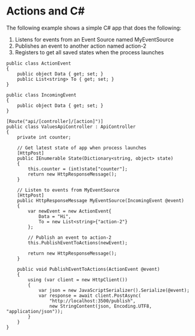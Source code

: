# Actions and C#

The following example shows a simple C# app that does the following:

1. Listens for events from an Event Source named MyEventSource
2. Publishes an event to another action named action-2
3. Registers to get all saved states when the process launches

```
public class ActionEvent
{
    public object Data { get; set; }
    public List<string> To { get; set; }
}

public class IncomingEvent
{
    public object Data { get; set; }
}

[Route("api/[controller]/[action]")]
public class ValuesApiController : ApiController
{
    private int counter;

    // Get latest state of app when process launches
	[HttpPost]
	public IEnumerable State(Dictionary<string, object> state)
	{
		this.counter = (int)state["counter"];
        return new HttpResponseMessage();
	}

    // Listen to events from MyEventSource
	[HttpPost]
	public HttpResponseMessage MyEventSource(IncomingEvent @event)
	{
        var newEvent = new ActionEvent{
            Data = "Hi",
            To = new List<string>{"action-2"}
        };

        // Publish an event to action-2
        this.PublishEventToActions(newEvent);

        return new HttpResponseMessage();
	}

    public void PublishEventToActions(ActionEvent @event)
    {
        using (var client = new HttpClient())
        {
            var json = new JavaScriptSerializer().Serialize(@event);
            var response = await client.PostAsync(
                "http://localhost:3500/publish", 
                new StringContent(json, Encoding.UTF8, "application/json"));
        }
    }
}
```